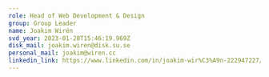 ```yaml
---
role: Head of Web Development & Design
group: Group Leader
name: Joakim Wirén
svd_year: 2023-01-28T15:46:19.969Z
disk_mail: joakim.wiren@disk.su.se
personal_mail: joakim@wiren.cc
linkedin_link: https://www.linkedin.com/in/joakim-wir%C3%A9n-222947227/
---
```

